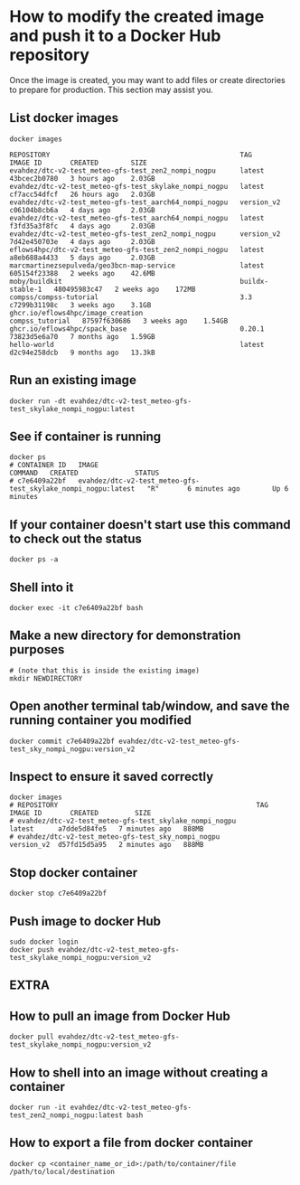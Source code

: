# How to modify the created image and push it to a Docker Hub repository

Once the image is created, you may want to add files or create directories to prepare for production.
This section may assist you.

## List docker images
```
docker images

REPOSITORY                                               TAG               IMAGE ID       CREATED        SIZE
evahdez/dtc-v2-test_meteo-gfs-test_zen2_nompi_nogpu      latest            43bcec2b0780   3 hours ago    2.03GB
evahdez/dtc-v2-test_meteo-gfs-test_skylake_nompi_nogpu   latest            cf7acc54dfcf   26 hours ago   2.03GB
evahdez/dtc-v2-test_meteo-gfs-test_aarch64_nompi_nogpu   version_v2        c06104b8cb6a   4 days ago     2.03GB
evahdez/dtc-v2-test_meteo-gfs-test_aarch64_nompi_nogpu   latest            f3fd35a3f8fc   4 days ago     2.03GB
evahdez/dtc-v2-test_meteo-gfs-test_zen2_nompi_nogpu      version_v2        7d42e450703e   4 days ago     2.03GB
eflows4hpc/dtc-v2-test_meteo-gfs-test_zen2_nompi_nogpu   latest            a8eb688a4433   5 days ago     2.03GB
marcmartinezsepulveda/geo3bcn-map-service                latest            605154f23388   2 weeks ago    42.6MB
moby/buildkit                                            buildx-stable-1   480495983c47   2 weeks ago    172MB
compss/compss-tutorial                                   3.3               c7299b31198c   3 weeks ago    3.1GB
ghcr.io/eflows4hpc/image_creation                        compss_tutorial   87597f630686   3 weeks ago    1.54GB
ghcr.io/eflows4hpc/spack_base                            0.20.1            73823d5e6a70   7 months ago   1.59GB
hello-world                                              latest            d2c94e258dcb   9 months ago   13.3kB

```
## Run an existing image
```
docker run -dt evahdez/dtc-v2-test_meteo-gfs-test_skylake_nompi_nogpu:latest
```
## See if container is running
```
docker ps
# CONTAINER ID   IMAGE                                                           COMMAND   CREATED              STATUS              
# c7e6409a22bf   evahdez/dtc-v2-test_meteo-gfs-test_skylake_nompi_nogpu:latest   "R"       6 minutes ago        Up 6 minutes
```
## If your container doesn't start use this command to check out the status
```
docker ps -a
```
## Shell into it
```
docker exec -it c7e6409a22bf bash
```
## Make a new directory for demonstration purposes
```
# (note that this is inside the existing image)
mkdir NEWDIRECTORY
```
## Open another terminal tab/window, and save the running container you modified
```
docker commit c7e6409a22bf evahdez/dtc-v2-test_meteo-gfs-test_sky_nompi_nogpu:version_v2
```
## Inspect to ensure it saved correctly
```
docker images
# REPOSITORY                                                 TAG         IMAGE ID       CREATED         SIZE
# evahdez/dtc-v2-test_meteo-gfs-test_skylake_nompi_nogpu         latest      a7dde5d84fe5   7 minutes ago   888MB
# evahdez/dtc-v2-test_meteo-gfs-test_sky_nompi_nogpu         version_v2  d57fd15d5a95   2 minutes ago   888MB
```
## Stop docker container
```
docker stop c7e6409a22bf
```
## Push image to docker Hub
```
sudo docker login
docker push evahdez/dtc-v2-test_meteo-gfs-test_skylake_nompi_nogpu:version_v2
```
## EXTRA
## How to pull an image from Docker Hub
```
docker pull evahdez/dtc-v2-test_meteo-gfs-test_skylake_nompi_nogpu:version_v2
```
## How to shell into an image without creating a container
```
docker run -it evahdez/dtc-v2-test_meteo-gfs-test_zen2_nompi_nogpu:latest bash
```
## How to export a file from docker container
```
docker cp <container_name_or_id>:/path/to/container/file /path/to/local/destination
```

